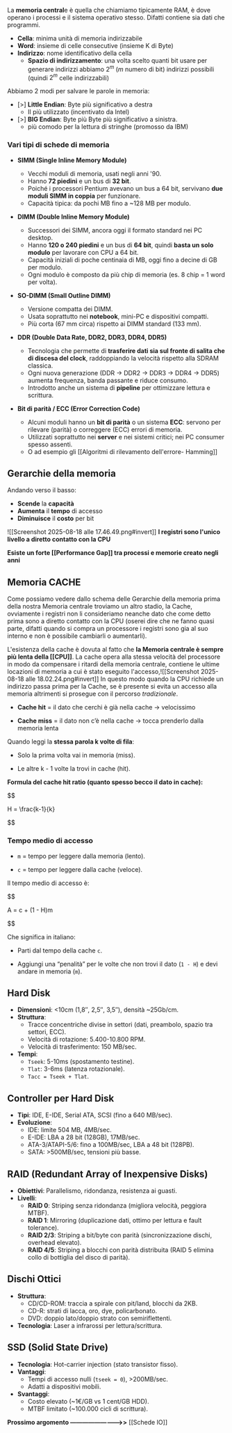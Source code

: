 La **memoria central**e è quella che chiamiamo tipicamente RAM, è dove operano i processi e il sistema operativo stesso.
Difatti contiene sia dati che programmi.

- **Cella**: minima unità di memoria indirizzabile
- **Word**: insieme di celle consecutive (insieme K di Byte)
- **Indirizzo**: nome identificativo della cella
	- **Spazio di indirizzamento**: una volta scelto quanti bit usare per generare indirizzi abbiamo $2^m$  (*m* numero di bit) indirizzi possibili (quindi $2^m$ celle indirizzabili)

Abbiamo 2 modi per salvare le parole in memoria:
- [>] **Little Endian**: Byte più significativo a destra
	- Il più utilizzato (incentivato da Intel)
- [>] **BIG Endian**: Byte più Byte più significativo a sinistra.
	- più comodo per la lettura di stringhe (promosso da IBM) 

### Vari tipi di schede di memoria
- **SIMM (Single Inline Memory Module)**
  - Vecchi moduli di memoria, usati negli anni '90.  
  - Hanno **72 piedini** e un bus di **32 bit**.  
  - Poiché i processori Pentium avevano un bus a 64 bit, servivano **due moduli SIMM in coppia** per funzionare.  
  - Capacità tipica: da pochi MB fino a ~128 MB per modulo.

- **DIMM (Double Inline Memory Module)**
  - Successori dei SIMM, ancora oggi il formato standard nei PC desktop.  
  - Hanno **120 o 240 piedini** e un bus di **64 bit**, quindi **basta un solo modulo** per lavorare con CPU a 64 bit.  
  - Capacità iniziali di poche centinaia di MB, oggi fino a decine di GB per modulo.  
  - Ogni modulo è composto da più chip di memoria (es. 8 chip = 1 word per volta).

- **SO-DIMM (Small Outline DIMM)**
  - Versione compatta dei DIMM.  
  - Usata soprattutto nei **notebook**, mini-PC e dispositivi compatti.  
  - Più corta (67 mm circa) rispetto ai DIMM standard (133 mm).  

- **DDR (Double Data Rate, DDR2, DDR3, DDR4, DDR5)**
  - Tecnologia che permette di **trasferire dati sia sul fronte di salita che di discesa del clock**, raddoppiando la velocità rispetto alla SDRAM classica.  
  - Ogni nuova generazione (DDR → DDR2 → DDR3 → DDR4 → DDR5) aumenta frequenza, banda passante e riduce consumo.  
  - Introdotto anche un sistema di **pipeline** per ottimizzare lettura e scrittura.  

- **Bit di parità / ECC (Error Correction Code)**
  - Alcuni moduli hanno un **bit di parità** o un sistema **ECC**: servono per rilevare (parità) o correggere (ECC) errori di memoria.  
  - Utilizzati soprattutto nei **server** e nei sistemi critici; nei PC consumer spesso assenti.   
  - O ad esempio gli [[Algoritmi di rilevamento dell'errore- Hamming]]

## Gerarchie della memoria

Andando verso il basso:
- **Scende** la **capacità**
- **Aumenta** il **tempo** di accesso
- **Diminuisce** il **costo** per bit


![[Screenshot 2025-08-18 alle 17.46.49.png#invert]]
**I registri sono l'unico livello a diretto contatto con la CPU**


**Esiste un forte [[Performance Gap]] tra processi e memorie creato negli anni**


## Memoria CACHE

Come possiamo vedere dallo schema delle Gerarchie della memoria prima della nostra Memoria centrale troviamo un altro stadio, la Cache, ovviamente i registri non li consideriamo neanche dato che come detto prima sono a diretto contatto con la CPU (oserei dire che ne fanno quasi parte, difatti quando si compra un processore i registri sono gia al suo interno e non è possibile cambiarli o aumentarli).

L'esistenza della cache è dovuta al fatto che **la Memoria centrale è sempre più lenta della [[CPU]]**.
La cache opera alla stessa velocità del processore in modo da compensare i ritardi della memoria centrale, contiene le ultime locazioni di memoria a cui è stato eseguito l'accesso,![[Screenshot 2025-08-18 alle 18.02.24.png#invert]]
In questo modo quando la CPU richiede un indirizzo passa prima per la Cache, se è presente si evita un accesso alla memoria altrimenti si prosegue con il percorso *tradizionale*.

- **Cache hit** = il dato che cerchi è già nella cache → velocissimo 

- **Cache miss** = il dato non c’è nella cache → tocca prenderlo dalla memoria lenta 


Quando leggi la **stessa parola k volte di fila**:  

- Solo la prima volta vai in memoria (miss).  

- Le altre k - 1 volte la trovi in cache (hit).  

  

**Formula del cache hit ratio (quanto spesso becco il dato in cache):**  

$$

H = \frac{k-1}{k}

$$

### Tempo medio di accesso

- `m` = tempo per leggere dalla memoria (lento).  

- `c` = tempo per leggere dalla cache (veloce).  

  

Il tempo medio di accesso è:  

$$

A = c + (1 - H)m

$$

Che significa in italiano:  

- Parti dal tempo della cache `c`.  

- Aggiungi una “penalità” per le volte che non trovi il dato (`1 - H`) e devi andare in memoria (`m`).  


  
## Hard Disk
- **Dimensioni**: <10cm (1,8″, 2,5″, 3,5″), densità ~25Gb/cm.
- **Struttura**: 
  - Tracce concentriche divise in settori (dati, preambolo, spazio tra settori, ECC).
  - Velocità di rotazione: 5.400-10.800 RPM.
  - Velocità di trasferimento: 150 MB/sec.
- **Tempi**:
  - `Tseek`: 5-10ms (spostamento testine).
  - `Tlat`: 3-6ms (latenza rotazionale).
  - `Tacc = Tseek + Tlat`.

## Controller per Hard Disk
- **Tipi**: IDE, E-IDE, Serial ATA, SCSI (fino a 640 MB/sec).
- **Evoluzione**:
  - IDE: limite 504 MB, 4MB/sec.
  - E-IDE: LBA a 28 bit (128GB), 17MB/sec.
  - ATA-3/ATAPI-5/6: fino a 100MB/sec, LBA a 48 bit (128PB).
  - SATA: >500MB/sec, tensioni più basse.

## RAID (Redundant Array of Inexpensive Disks)
- **Obiettivi**: Parallelismo, ridondanza, resistenza ai guasti.
- **Livelli**:
  - **RAID 0**: Striping senza ridondanza (migliora velocità, peggiora MTBF).
  - **RAID 1**: Mirroring (duplicazione dati, ottimo per lettura e fault tolerance).
  - **RAID 2/3**: Striping a bit/byte con parità (sincronizzazione dischi, overhead elevato).
  - **RAID 4/5**: Striping a blocchi con parità distribuita (RAID 5 elimina collo di bottiglia del disco di parità).

## Dischi Ottici
- **Struttura**:
  - CD/CD-ROM: traccia a spirale con pit/land, blocchi da 2KB.
  - CD-R: strati di lacca, oro, dye, policarbonato.
  - DVD: doppio lato/doppio strato con semiriflettenti.
- **Tecnologia**: Laser a infrarossi per lettura/scrittura.

## SSD (Solid State Drive)
- **Tecnologia**: Hot-carrier injection (stato transistor fisso).
- **Vantaggi**: 
  - Tempi di accesso nulli (`tseek = 0`), >200MB/sec.
  - Adatti a dispositivi mobili.
- **Svantaggi**: 
  - Costo elevato (~1€/GB vs 1 cent/GB HDD).
  - MTBF limitato (~100.000 cicli di scrittura).

**Prossimo argomento —————————>>** [[Schede IO]]
